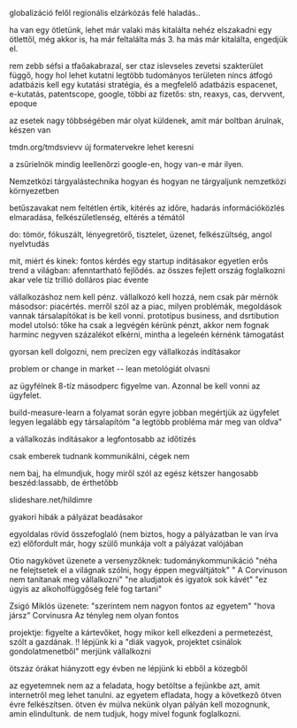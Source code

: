globalizáció felől regionális elzárkózás felé haladás..

ha van egy ötletünk, lehet már valaki más kitalálta
nehéz elszakadni egy ötlettől, még akkor is, ha már feltalálta más
3. ha más már kitalálta, engedjük el.

rem zebb séfsi a tfaőakabrazal, ser ctaz islevseles zevetsi
szakterület függő, hogy hol lehet kutatni
legtöbb tudományos területen nincs átfogó adatbázis
kell egy kutatási stratégia, és a megfelelő adatbázis
espacenet, e-kutatás, patentscope, google, 
többi az fizetős: stn, reaxys, cas, dervvent, epoque
 
az esetek nagy többségében már olyat küldenek, amit már boltban árulnak, készen van

tmdn.org/tmdsvievv új formatervekre lehet keresni

a zsűrielnök mindig leellenőrzi google-en, hogy van-e már ilyen. 

Nemzetközi tárgyalástechnika
hogyan és hogyan ne tárgyaljunk nemzetközi környezetben

betűszavakat nem feltétlen értik, kitérés az időre, hadarás
információközlés elmaradása, felkészületlenség, eltérés a témától

do: tömör, fókuszált, lényegretörő, tisztelet, üzenet, felkészültség, angol nyelvtudás

mit, miért és kinek: fontos kérdés egy startup indításakor
egyetlen erős trend a világban: afenntartható fejlődés. az összes fejlett ország foglalkozni akar vele tíz trillió dolláros piac évente

vállalkozáshoz nem kell pénz. vállalkozó kell hozzá, nem csak pár mérnök
másodsor: piacértés. merről szól az a piac, milyen problémák, megoldások vannak
társalapítókat is be kell vonni.
prototípus
business, and dsrtibution model
utolsó: tőke
ha csak a legvégén kérünk pénzt, akkor nem fognak harminc negyven százalékot elkérni, mintha a legeleén kérnénk támogatást

gyorsan kell dolgozni, nem precízen egy vállalkozás indításakor

problem or change in market -- 
lean metológiát olvasni

az ügyfélnek 8-tíz másodperc figyelme van. Azonnal be kell vonni az ügyfelet.

build-measure-learn  a folyamat során egyre jobban megértjük az ügyfelet
legyen legalább egy társalapítóm
"a legtöbb probléma már meg van oldva"

a vállalkozás indításakor a legfontosabb az időtízés

csak emberek tudnank kommunikálni, cégek nem

nem baj, ha elmundjuk, hogy miről szól az egész kétszer
hangosabb beszéd:lassabb, de érthetőbb

slideshare.net/hildimre


gyakori hibák a pályázat beadásakor

egyoldalas rövid összefoglaló (nem biztos, hogy a pályázatban le van írva ez)
 előfordult már, hogy szülő munkája volt a pályázat valójában

Otio nagykövet üzenete a versenyzőknek:
tudománykommunikáció
"néha ne felejtsetek el a világnak szólni, hogy éppen megváltjátok"
" A Corvinuson nem tanítanak meg vállalkozni"
"ne aludjatok és igyatok sok kávét"
"ez úgyis az alkoholfüggőség felé fog tartani"

Zsigó Miklós üzenete:
"szerintem nem nagyon fontos az egyetem"
"hova jársz"
Corvinusra
Az tényleg nem olyan fontos

projektje: figyelte a kártevőket, hogy mikor kell elkezdeni a permetezést, szólt a gazdának. !!
lépjünk ki a "diák vagyok, projektet csinálok gondolatmenetből" merjünk vállalkozni

ötszáz órákat hiányzott egy évben
ne lépjünk ki ebből a közegből

az egyetemnek nem az a feladata, hogy betöltse a fejünkbe azt, amit internetről meg lehet tanulni. az egyetem efladata, hogy a következő ötven évre felkészítsen. ötven év múlva nekünk olyan pályán kell mozognunk, amin elindultunk. de nem tudjuk, hogy mivel fogunk foglalkozni. 